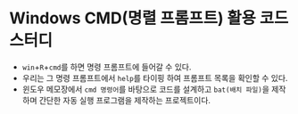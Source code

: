 # Windows CMD(명렬 프롬프트) 활용 코드 스터디
* `win`+`R`+`cmd`를 하면 명령 프롬프트에 들어갈 수 있다.
* 우리는 그 명령 프롬프트에서 `help`를 타이핑 하여 프롬프트 목록을 확인할 수 있다.
* 윈도우 메모장에서 `cmd 명령어`를 바탕으로 코드를 설계하고 `bat(배치 파일)`을 제작하며 간단한 자동 실행 프로그램을 제작하는 프로젝트이다.
  
